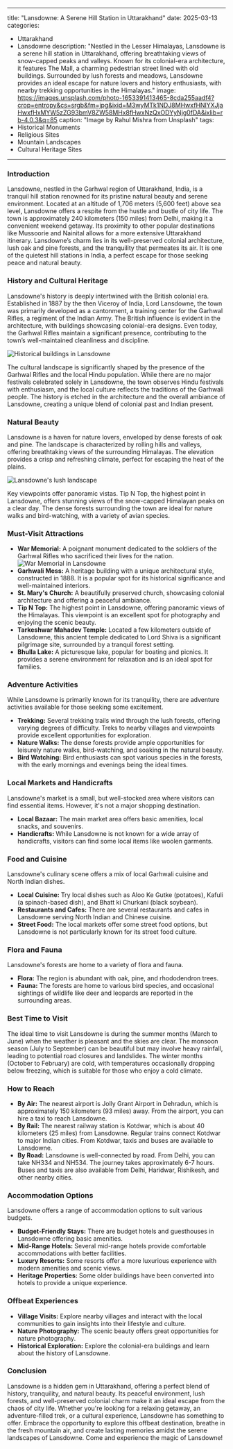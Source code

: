 
---
title: "Lansdowne: A Serene Hill Station in Uttarakhand"
date: 2025-03-13
categories:
  - Uttarakhand
  - Lansdowne
description: "Nestled in the Lesser Himalayas, Lansdowne is a serene hill station in Uttarakhand, offering breathtaking views of snow-capped peaks and valleys. Known for its colonial-era architecture, it features The Mall, a charming pedestrian street lined with old buildings. Surrounded by lush forests and meadows, Lansdowne provides an ideal escape for nature lovers and history enthusiasts, with nearby trekking opportunities in the Himalayas."
image: https://images.unsplash.com/photo-1653391413465-8cda255aadf4?crop=entropy&cs=srgb&fm=jpg&ixid=M3wyMTk1NDJ8MHwxfHNlYXJjaHwxfHxMYW5zZG93bmV8ZW58MHx8fHwxNzQxODYyNjg0fDA&ixlib=rb-4.0.3&q=85
caption: "Image by Rahul Mishra from Unsplash"
tags: 
  - Historical Monuments
  - Religious Sites
  - Mountain Landscapes
  - Cultural Heritage Sites
---


### **Introduction**

Lansdowne, nestled in the Garhwal region of Uttarakhand, India, is a tranquil hill station renowned for its pristine natural beauty and serene environment. Located at an altitude of 1,706 meters (5,600 feet) above sea level, Lansdowne offers a respite from the hustle and bustle of city life. The town is approximately 240 kilometers (150 miles) from Delhi, making it a convenient weekend getaway. Its proximity to other popular destinations like Mussoorie and Nainital allows for a more extensive Uttarakhand itinerary. Lansdowne’s charm lies in its well-preserved colonial architecture, lush oak and pine forests, and the tranquility that permeates its air. It is one of the quietest hill stations in India, a perfect escape for those seeking peace and natural beauty.

### **History and Cultural Heritage**

Lansdowne's history is deeply intertwined with the British colonial era. Established in 1887 by the then Viceroy of India, Lord Lansdowne, the town was primarily developed as a cantonment, a training center for the Garhwal Rifles, a regiment of the Indian Army. The British influence is evident in the architecture, with buildings showcasing colonial-era designs. Even today, the Garhwal Rifles maintain a significant presence, contributing to the town’s well-maintained cleanliness and discipline.

<img src="placeholder_image_lansdowne_history.jpg" alt="Historical buildings in Lansdowne">

The cultural landscape is significantly shaped by the presence of the Garhwal Rifles and the local Hindu population. While there are no major festivals celebrated solely in Lansdowne, the town observes Hindu festivals with enthusiasm, and the local culture reflects the traditions of the Garhwali people. The history is etched in the architecture and the overall ambiance of Lansdowne, creating a unique blend of colonial past and Indian present.

### **Natural Beauty**

Lansdowne is a haven for nature lovers, enveloped by dense forests of oak and pine. The landscape is characterized by rolling hills and valleys, offering breathtaking views of the surrounding Himalayas. The elevation provides a crisp and refreshing climate, perfect for escaping the heat of the plains.

<img src="placeholder_image_lansdowne_nature.jpg" alt="Lansdowne's lush landscape">

Key viewpoints offer panoramic vistas. Tip N Top, the highest point in Lansdowne, offers stunning views of the snow-capped Himalayan peaks on a clear day. The dense forests surrounding the town are ideal for nature walks and bird-watching, with a variety of avian species.

### **Must-Visit Attractions**

*   **War Memorial:** A poignant monument dedicated to the soldiers of the Garhwal Rifles who sacrificed their lives for the nation. <img src="placeholder_image_lansdowne_war_memorial.jpg" alt="War Memorial in Lansdowne">
*   **Garhwali Mess:** A heritage building with a unique architectural style, constructed in 1888. It is a popular spot for its historical significance and well-maintained interiors.
*   **St. Mary's Church:** A beautifully preserved church, showcasing colonial architecture and offering a peaceful ambiance.
*   **Tip N Top:** The highest point in Lansdowne, offering panoramic views of the Himalayas. This viewpoint is an excellent spot for photography and enjoying the scenic beauty.
*   **Tarkeshwar Mahadev Temple:** Located a few kilometers outside of Lansdowne, this ancient temple dedicated to Lord Shiva is a significant pilgrimage site, surrounded by a tranquil forest setting.
*   **Bhulla Lake:** A picturesque lake, popular for boating and picnics. It provides a serene environment for relaxation and is an ideal spot for families.

### **Adventure Activities**

While Lansdowne is primarily known for its tranquility, there are adventure activities available for those seeking some excitement.

*   **Trekking:** Several trekking trails wind through the lush forests, offering varying degrees of difficulty. Treks to nearby villages and viewpoints provide excellent opportunities for exploration.
*   **Nature Walks:** The dense forests provide ample opportunities for leisurely nature walks, bird-watching, and soaking in the natural beauty.
*   **Bird Watching:** Bird enthusiasts can spot various species in the forests, with the early mornings and evenings being the ideal times.

### **Local Markets and Handicrafts**

Lansdowne's market is a small, but well-stocked area where visitors can find essential items. However, it's not a major shopping destination.

*   **Local Bazaar:** The main market area offers basic amenities, local snacks, and souvenirs.
*   **Handicrafts:** While Lansdowne is not known for a wide array of handicrafts, visitors can find some local items like woolen garments.

### **Food and Cuisine**

Lansdowne's culinary scene offers a mix of local Garhwali cuisine and North Indian dishes.

*   **Local Cuisine:** Try local dishes such as Aloo Ke Gutke (potatoes), Kafuli (a spinach-based dish), and Bhatt ki Churkani (black soybean).
*   **Restaurants and Cafes:** There are several restaurants and cafes in Lansdowne serving North Indian and Chinese cuisine.
*   **Street Food:** The local markets offer some street food options, but Lansdowne is not particularly known for its street food culture.

### **Flora and Fauna**

Lansdowne's forests are home to a variety of flora and fauna.

*   **Flora:** The region is abundant with oak, pine, and rhododendron trees.
*   **Fauna:** The forests are home to various bird species, and occasional sightings of wildlife like deer and leopards are reported in the surrounding areas.

### **Best Time to Visit**

The ideal time to visit Lansdowne is during the summer months (March to June) when the weather is pleasant and the skies are clear. The monsoon season (July to September) can be beautiful but may involve heavy rainfall, leading to potential road closures and landslides. The winter months (October to February) are cold, with temperatures occasionally dropping below freezing, which is suitable for those who enjoy a cold climate.

### **How to Reach**

*   **By Air:** The nearest airport is Jolly Grant Airport in Dehradun, which is approximately 150 kilometers (93 miles) away. From the airport, you can hire a taxi to reach Lansdowne.
*   **By Rail:** The nearest railway station is Kotdwar, which is about 40 kilometers (25 miles) from Lansdowne. Regular trains connect Kotdwar to major Indian cities. From Kotdwar, taxis and buses are available to Lansdowne.
*   **By Road:** Lansdowne is well-connected by road. From Delhi, you can take NH334 and NH534. The journey takes approximately 6-7 hours. Buses and taxis are also available from Delhi, Haridwar, Rishikesh, and other nearby cities.

### **Accommodation Options**

Lansdowne offers a range of accommodation options to suit various budgets.

*   **Budget-Friendly Stays:** There are budget hotels and guesthouses in Lansdowne offering basic amenities.
*   **Mid-Range Hotels:** Several mid-range hotels provide comfortable accommodations with better facilities.
*   **Luxury Resorts:** Some resorts offer a more luxurious experience with modern amenities and scenic views.
*   **Heritage Properties:** Some older buildings have been converted into hotels to provide a unique experience.

### **Offbeat Experiences**

*   **Village Visits:** Explore nearby villages and interact with the local communities to gain insights into their lifestyle and culture.
*   **Nature Photography:** The scenic beauty offers great opportunities for nature photography.
*   **Historical Exploration:** Explore the colonial-era buildings and learn about the history of Lansdowne.

### **Conclusion**

Lansdowne is a hidden gem in Uttarakhand, offering a perfect blend of history, tranquility, and natural beauty. Its peaceful environment, lush forests, and well-preserved colonial charm make it an ideal escape from the chaos of city life. Whether you're looking for a relaxing getaway, an adventure-filled trek, or a cultural experience, Lansdowne has something to offer. Embrace the opportunity to explore this offbeat destination, breathe in the fresh mountain air, and create lasting memories amidst the serene landscapes of Lansdowne. Come and experience the magic of Lansdowne!


